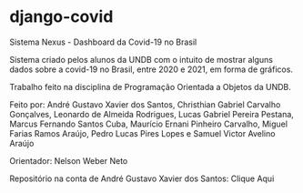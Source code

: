 # django-covid

Sistema Nexus - Dashboard da Covid-19 no Brasil

Sistema criado pelos alunos da UNDB com o intuito de mostrar alguns dados sobre a covid-19 no Brasil, entre 2020 e 2021, em forma de gráficos.

Trabalho feito na disciplina de Programação Orientada a Objetos da UNDB.

Feito por: André Gustavo Xavier dos Santos, Christhian Gabriel Carvalho Gonçalves, Leonardo de Almeida Rodrigues, Lucas Gabriel Pereira Pestana, Marcus Fernando Santos Cuba, Maurício Ernani Pinheiro Carvalho, Miguel Farias Ramos Araújo, Pedro Lucas Pires Lopes e Samuel Victor Avelino Araújo

Orientador: Nelson Weber Neto

Repositório na conta de André Gustavo Xavier dos Santos: Clique Aqui
